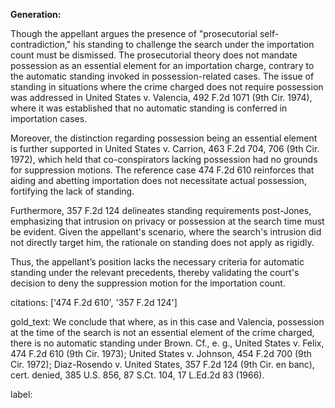 **Generation:**

Though the appellant argues the presence of "prosecutorial self-contradiction," his standing to challenge the search under the importation count must be dismissed. The prosecutorial theory does not mandate possession as an essential element for an importation charge, contrary to the automatic standing invoked in possession-related cases. The issue of standing in situations where the crime charged does not require possession was addressed in United States v. Valencia, 492 F.2d 1071 (9th Cir. 1974), where it was established that no automatic standing is conferred in importation cases.

Moreover, the distinction regarding possession being an essential element is further supported in United States v. Carrion, 463 F.2d 704, 706 (9th Cir. 1972), which held that co-conspirators lacking possession had no grounds for suppression motions. The reference case 474 F.2d 610 reinforces that aiding and abetting importation does not necessitate actual possession, fortifying the lack of standing.

Furthermore, 357 F.2d 124 delineates standing requirements post-Jones, emphasizing that intrusion on privacy or possession at the search time must be evident. Given the appellant's scenario, where the search's intrusion did not directly target him, the rationale on standing does not apply as rigidly.

Thus, the appellant’s position lacks the necessary criteria for automatic standing under the relevant precedents, thereby validating the court's decision to deny the suppression motion for the importation count.

citations: ['474 F.2d 610', '357 F.2d 124']

gold_text: We conclude that where, as in this case and Valencia, possession at the time of the search is not an essential element of the crime charged, there is no automatic standing under Brown. Cf., e. g., United States v. Felix, 474 F.2d 610 (9th Cir. 1973); United States v. Johnson, 454 F.2d 700 (9th Cir. 1972); Diaz-Rosendo v. United States, 357 F.2d 124 (9th Cir. en banc), cert. denied, 385 U.S. 856, 87 S.Ct. 104, 17 L.Ed.2d 83 (1966).

label: 